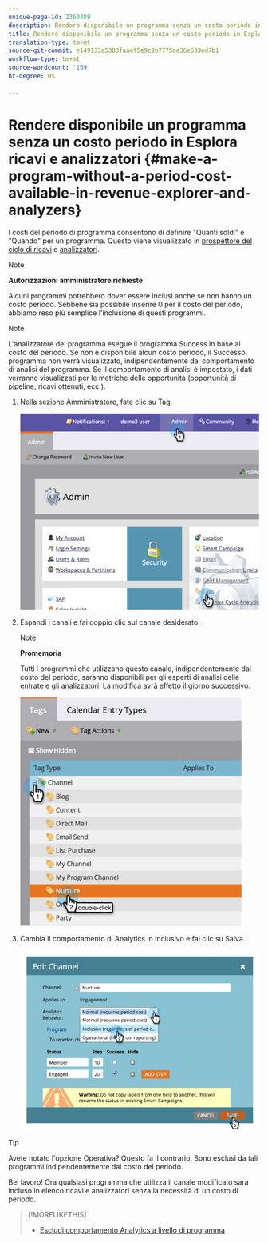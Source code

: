 ```yaml
---
unique-page-id: 2360389
description: Rendere disponibile un programma senza un costo periodo in Esplora ricavi e analisti - Documenti Marketo - Documentazione prodotto
title: Rendere disponibile un programma senza un costo periodo in Esplora ricavi e analizzatori
translation-type: tm+mt
source-git-commit: e149133a5383faaef5e9c9b7775ae36e633ed7b1
workflow-type: tm+mt
source-wordcount: '259'
ht-degree: 0%

---
```



# Rendere disponibile un programma senza un costo periodo in Esplora ricavi e analizzatori {#make-a-program-without-a-period-cost-available-in-revenue-explorer-and-analyzers}

I costi del periodo di programma consentono di definire &quot;Quanti soldi&quot; e &quot;Quando&quot; per un programma. Questo viene visualizzato in [prospettore del ciclo di ricavi](http://docs.marketo.com/display/docs/revenue+cycle+analytics) e [analizzatori](../../../../product-docs/reporting/revenue-cycle-analytics/opportunity-influence-analyzer/tell-the-marketing-story-with-an-opportunity-influence-analyzer.md).

>[!NOTE]
>
>**Autorizzazioni amministratore richieste**

Alcuni programmi potrebbero dover essere inclusi anche se non hanno un costo periodo. Sebbene sia possibile inserire 0 per il costo del periodo, abbiamo reso più semplice l&#39;inclusione di questi programmi.

>[!NOTE]
>
>L&#39;analizzatore del programma esegue il programma Success in base al costo del periodo. Se non è disponibile alcun costo periodo, il Successo programma non verrà visualizzato, indipendentemente dal comportamento di analisi del programma. Se il comportamento di analisi è impostato, i dati verranno visualizzati per le metriche delle opportunità (opportunità di pipeline, ricavi ottenuti, ecc.).

1. Nella sezione Amministratore, fate clic su Tag.

   ![](assets/image2014-9-17-12-3a35-3a32.png)

1. Espandi i canali e fai doppio clic sul canale desiderato.

   >[!NOTE]
   >
   >**Promemoria**
   >
   >Tutti i programmi che utilizzano questo canale, indipendentemente dal costo del periodo, saranno disponibili per gli esperti di analisi delle entrate e gli analizzatori. La modifica avrà effetto il giorno successivo.

   ![](assets/image2014-9-17-12-3a36-3a7.png)

1. Cambia il comportamento di Analytics in Inclusivo e fai clic su Salva.

   ![](assets/image2014-9-17-12-3a36-3a13.png)

>[!TIP]
>
>Avete notato l&#39;opzione Operativa? Questo fa il contrario. Sono esclusi da tali programmi indipendentemente dal costo del periodo.

Bel lavoro! Ora qualsiasi programma che utilizza il canale modificato sarà incluso in elenco ricavi e analizzatori senza la necessità di un costo di periodo.

>[!MORELIKETHIS]
>
>* [Escludi comportamento Analytics a livello di programma](override-analytics-behavior-at-the-program-level.md)

>



